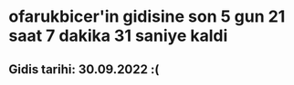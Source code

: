 # ofarukbicer'in gidisine son 5 gun 21 saat 7 dakika 31 saniye kaldi

## Gidis tarihi: 30.09.2022 :(